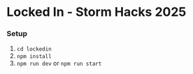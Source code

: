# Locked In - Storm Hacks 2025

### Setup
1. `cd lockedin`
2. `npm install`
3. `npm run dev` or `npm run start`